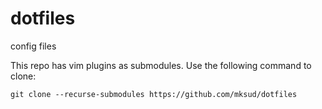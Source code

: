 # dotfiles
config files

This repo has vim plugins as submodules. Use the following command to clone:

    git clone --recurse-submodules https://github.com/mksud/dotfiles
